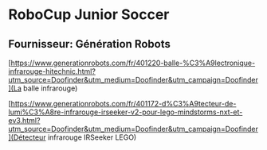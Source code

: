 
# RoboCup Junior Soccer

## Fournisseur: Génération Robots

[https://www.generationrobots.com/fr/401220-balle-%C3%A9lectronique-infrarouge-hitechnic.html?utm_source=Doofinder&utm_medium=Doofinder&utm_campaign=Doofinder](La balle infrarouge)

[https://www.generationrobots.com/fr/401172-d%C3%A9tecteur-de-lumi%C3%A8re-infrarouge-irseeker-v2-pour-lego-mindstorms-nxt-et-ev3.html?utm_source=Doofinder&utm_medium=Doofinder&utm_campaign=Doofinder](Détecteur infrarouge IRSeeker LEGO)

